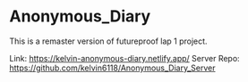 # Anonymous_Diary

This is a remaster version of futureproof lap 1 project.

Link: https://kelvin-anonymous-diary.netlify.app/
Server Repo: https://github.com/kelvin6118/Anonymous_Diary_Server
